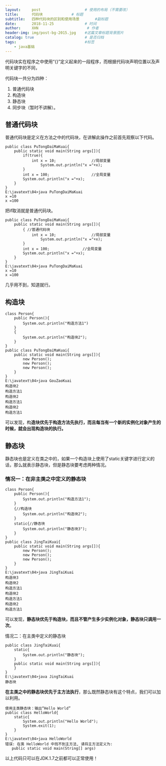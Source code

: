 ```yaml
---
layout:     post                    # 使用的布局（不需要改）
title:      代码块             # 标题 
subtitle:   四种代码块的区别和使用场景       #副标题   
date:       2018-11-25              # 时间
author:     XHN                      # 作者
header-img: img/post-bg-2015.jpg    #这篇文章标题背景图片
catalog: true                       # 是否归档
tags:                               #标签
    - java基础
---
```


代码块实在程序之中使用“{}”定义起来的一段程序，而根据代码块声明位置以及声明关键字的不同，

代码块一共分为四种：

1. 普通代码块
1. 构造块
1. 静态块
1. 同步块（暂时不讲解）。

## 普通代码块 ##

普通代码块是定义在方法之中的代码块，在讲解此操作之前首先观察以下代码。

	public class PuTongDaiMaKuai{
		public static void main(String args[]){
			if(true){
				int x = 10;                //局部变量
					System.out.println("x ="+x); 
			}
			int x = 100;                   //全局变量
			System.out.println("x ="+x);
		}
	}
	E:\javatext\04>java PuTongDaiMaKuai
	x =10
	x =100


把if取消就是普通代码块。

	public class PuTongDaiMaKuai{
		public static void main(String args[]){
			{ //普通代码块
				int x = 10;                //局部变量
					System.out.println("x ="+x); 
			}
			int x = 100;               //全局变量
			System.out.println("x ="+x);
		}
	}
	E:\javatext\04>java PuTongDaiMaKuai
	x =10
	x =100

几乎用不到，知道就行。

## 构造块 ##

	class Person{
		public Person(){
			System.out.println("构造方法1")
		}
		{
			System.out.println("构造块2");
		}
	}
	public class PuTongDaiMaKuai{
		public static void main(String args[]){
			new Person();
			new Person();
			new Person();
		}
	}
	E:\javatext\04>java GouZaoKuai
	构造块2
	构造方法1
	构造块2
	构造方法1
	构造块2
	构造方法1

可以发现，构**造块优先于构造方法先执行，而且每当有一个新的实例化对象产生的时候，就会出现构造块的执行。**


## 静态块 ##

静态块也是定义在类之中的，如果一个构造块上使用了static关键字进行定义的话，那么就表示静态块，但是静态块要考虑两种情况。

### 情况一：在非主类之中定义的静态块 ###

	class Person{
		public Person(){
			System.out.println("构造方法1");
		}
		{//构造块
			System.out.println("构造块2");
		}
		static{//静态块
			System.out.println("静态块3");
		}
	}
	public class JingTaiKuai{
		public static void main(String args[]){
			new Person();
			new Person();
			new Person();
		}
	}
	E:\javatext\04>java JingTaiKuai
	构造块3
	构造块2
	构造方法1
	构造块2
	构造方法1
	构造块2
	构造方法1

可以发现，**静态块优先于构造块，而且不管产生多少实例化对象，静态块只调用一次**。

情况二：在主类中定义的静态块

	public class JingTaiKuai{
		static{
			System.out.println("静态块");
		}
		public static void main(String args[]){
		}
	}
	E:\javatext\04>java JingTaiKuai
	静态块

**在主类之中的静态块优先于主方法执行**，那么既然静态块有这个特点，我们可以加以利用。

    使用主类静态块：输出“Hello World”
	public class HelloWorld{
		static{
			System.out.println("Hello World");
			System.exit(1);
		}
	}
	E:\javatext\04>java HelloWorld
	错误: 在类 HelloWorld 中找不到主方法, 请将主方法定义为:
	   public static void main(String[] args)

以上代码只可以在JDK.1.7之前都可以正常使用！
